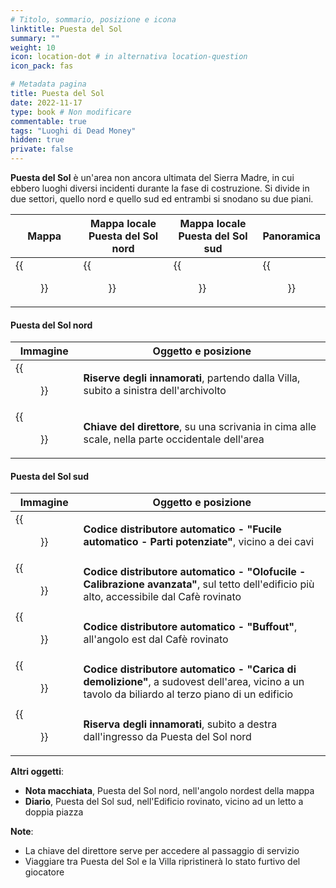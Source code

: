 ```yaml
---
# Titolo, sommario, posizione e icona
linktitle: Puesta del Sol
summary: ""
weight: 10
icon: location-dot # in alternativa location-question
icon_pack: fas

# Metadata pagina
title: Puesta del Sol
date: 2022-11-17
type: book # Non modificare
commentable: true
tags: "Luoghi di Dead Money"
hidden: true
private: false
---
```


<div class="fnv">

**Puesta del Sol** è un'area non ancora ultimata del Sierra Madre, in cui ebbero luoghi diversi incidenti durante la fase di costruzione. Si divide in due settori, quello nord e quello sud ed entrambi si snodano su due piani.

| Mappa                                 | Mappa locale Puesta del Sol nord   | Mappa locale Puesta del Sol sud    | Panoramica                              |
| ------------------------------------- | ---------------------------------- | ---------------------------------- | --------------------------------------- |
| {{<figure src="fnv/DM_Puesta_del_Sol_north_map.webp">}} | {{<figure src="fnv/Puesta_del_Sol_North_map.webp">}} | {{<figure src="fnv/Puesta_del_Sol_South_map.webp">}} | {{<figure src="fnv/Puesta_del_Sol_North_panorama.webp">}} |



#### Puesta del Sol nord

| Immagine | Oggetto e posizione |
| -------- | ------------------- |
|  {{<figure src="fnv/PdS_North_Lover's_Mark_Stash.webp">}}        |  **Riserve degli innamorati**, partendo dalla Villa, subito a sinistra dell'archivolto                   |
|  {{<figure src="fnv/DM_Foreman's_key.webp">}}        |   **Chiave del direttore**, su una scrivania in cima alle scale, nella parte occidentale dell'area                  |


#### Puesta del Sol sud

| Immagine | Oggetto e posizione                                                                                                                              |
| -------- | ------------------------------------------------------------------------------------------------------------------------------------------------ |
| {{<figure src="fnv/VMC_-_Automatic_rifle_-_upgraded_internals.webp">}}         | **Codice distributore automatico - "Fucile automatico - Parti potenziate"**, vicino a dei cavi                                                   |
| {{<figure src="fnv/VMC_-_Hologram_rifle_-_advanced_calibration.webp">}}         | **Codice distributore automatico - "Olofucile - Calibrazione avanzata"**, sul tetto dell'edificio più alto, accessibile dal Cafè rovinato        |
| {{<figure src="fnv/Vending_machine_code_-_Buffout.webp">}}         | **Codice distributore automatico - "Buffout"**, all'angolo est dal Cafè rovinato                                                                 |
|  {{<figure src="fnv/Vending_machine_code_-_Demolition_charge.webp">}}        | **Codice distributore automatico - "Carica di demolizione"**, a sudovest dell'area, vicino a un tavolo da biliardo al terzo piano di un edificio |
| {{<figure src="fnv/PdS_South_Lover's_Mark_Stash.webp">}}         |  **Riserva degli innamorati**, subito a destra dall'ingresso da Puesta del Sol nord                                                                                                                                                |

**Altri oggetti**:
- **Nota macchiata**, Puesta del Sol nord, nell'angolo nordest della mappa
- **Diario**, Puesta del Sol sud, nell'Edificio rovinato, vicino ad un letto a doppia piazza

**Note**:
- La chiave del direttore serve per accedere al passaggio di servizio
- Viaggiare tra Puesta del Sol e la Villa ripristinerà lo stato furtivo del giocatore

</div>


